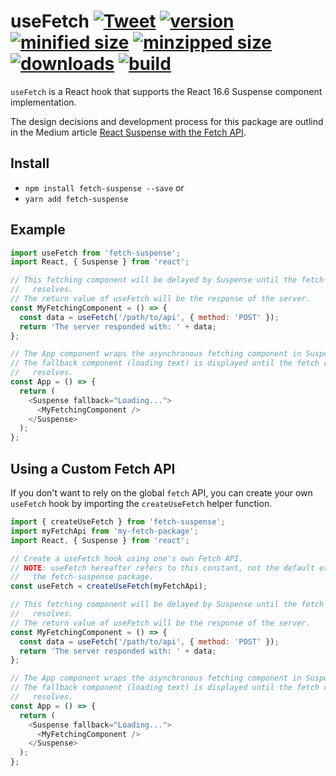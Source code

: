 # useFetch [![Tweet](https://img.shields.io/twitter/url/http/shields.io.svg?style=social)](https://twitter.com/intent/tweet?text=You%20can%20now%20use%20React%20Suspense%20with%20the%20Fetch%20API!&url=https://github.com/CharlesStover/fetch-suspense&via=CharlesStover&hashtags=react,reactjs,javascript,typescript,webdev,webdevelopment) [![version](https://img.shields.io/npm/v/fetch-suspense.svg)](https://www.npmjs.com/package/fetch-suspense) [![minified size](https://img.shields.io/bundlephobia/min/fetch-suspense.svg)](https://www.npmjs.com/package/fetch-suspense) [![minzipped size](https://img.shields.io/bundlephobia/minzip/fetch-suspense.svg)](https://www.npmjs.com/package/fetch-suspense) [![downloads](https://img.shields.io/npm/dt/fetch-suspense.svg)](https://www.npmjs.com/package/fetch-suspense) [![build](https://api.travis-ci.com/CharlesStover/fetch-suspense.svg)](https://travis-ci.com/CharlesStover/fetch-suspense/)

`useFetch` is a React hook that supports the React 16.6 Suspense component
implementation.

The design decisions and development process for this package are outlind in
the Medium article
[React Suspense with the Fetch API](https://medium.com/@Charles_Stover/react-suspense-with-the-fetch-api-a1b7369b0469).

## Install

* `npm install fetch-suspense --save` or
* `yarn add fetch-suspense`

## Example

```JavaScript
import useFetch from 'fetch-suspense';
import React, { Suspense } from 'react';

// This fetching component will be delayed by Suspense until the fetch request
//   resolves.
// The return value of useFetch will be the response of the server.
const MyFetchingComponent = () => {
  const data = useFetch('/path/to/api', { method: 'POST' });
  return 'The server responded with: ' + data;
};

// The App component wraps the asynchronous fetching component in Suspense.
// The fallback component (loading text) is displayed until the fetch request
//   resolves.
const App = () => {
  return (
    <Suspense fallback="Loading...">
      <MyFetchingComponent />
    </Suspense>
  );
};
```

## Using a Custom Fetch API

If you don't want to rely on the global `fetch` API, you can create your own
`useFetch` hook by importing the `createUseFetch` helper function.

```JavaScript
import { createUseFetch } from 'fetch-suspense';
import myFetchApi from 'my-fetch-package';
import React, { Suspense } from 'react';

// Create a useFetch hook using one's own Fetch API.
// NOTE: useFetch hereafter refers to this constant, not the default export of
//   the fetch-suspense package.
const useFetch = createUseFetch(myFetchApi);

// This fetching component will be delayed by Suspense until the fetch request
//   resolves.
// The return value of useFetch will be the response of the server.
const MyFetchingComponent = () => {
  const data = useFetch('/path/to/api', { method: 'POST' });
  return 'The server responded with: ' + data;
};

// The App component wraps the asynchronous fetching component in Suspense.
// The fallback component (loading text) is displayed until the fetch request
//   resolves.
const App = () => {
  return (
    <Suspense fallback="Loading...">
      <MyFetchingComponent />
    </Suspense>
  );
};
```
